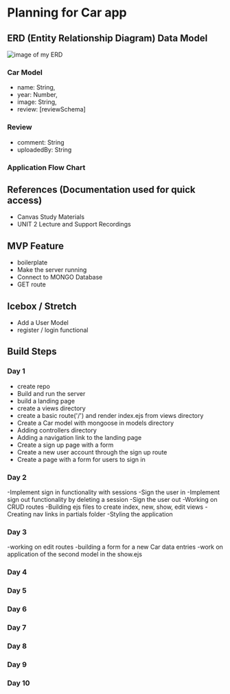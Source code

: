 # Planning for Car app

## ERD (Entity Relationship Diagram) Data Model

![image of my ERD](#)

### Car Model

- name: String,
- year: Number,
- image: String,
- review: [reviewSchema]

### Review

- comment: String
- uploadedBy: String

### Application Flow Chart

## References (Documentation used for quick access)

- Canvas Study Materials
- UNIT 2 Lecture and Support Recordings

## MVP Feature

- boilerplate
- Make the server running
- Connect to MONGO Database
- GET route

## Icebox / Stretch

- Add a User Model
- register / login functional

## Build Steps

### Day 1

- create repo
- Build and run the server
- build a landing page
- create a views directory
- create a basic route('/') and render index.ejs from views directory
- Create a Car model with mongoose in models directory
- Adding controllers directory
- Adding a navigation link to the landing page
- Create a sign up page with a form
- Create a new user account through the sign up route
- Create a page with a form for users to sign in

### Day 2

-Implement sign in functionality with sessions
-Sign the user in
-Implement sign out functionality by deleting a session
-Sign the user out
-Working on CRUD routes
-Building ejs files to create index, new, show, edit views
-Creating nav links in partials folder
-Styling the application

### Day 3
-working on edit routes
-building a form for a new Car data entries
-work on application of the second model in the show.ejs

### Day 4

### Day 5

### Day 6

### Day 7

### Day 8

### Day 9

### Day 10
